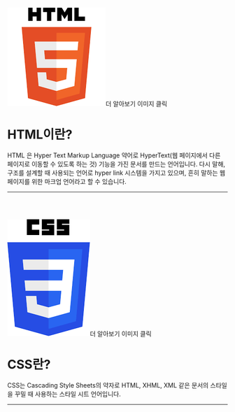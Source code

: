 
[![이미지](HTMLL.png)](https://webclub.tistory.com/608, "클릭하면 다른 창으로 이동합니다.")더 알아보기 이미지 클릭
# HTML이란?
HTML 은 Hyper Text Markup Language 약어로 HyperText(웹 페이지에서 다른 페이지로 이동할 수 있도록 하는 것) 기능을 가진 문서를 만드는 언어입니다. 다시 말해, 구조를 설계할 때 사용되는 언어로 hyper link 시스템을 가지고 있으며, 흔히 말하는 웹 페이지를 위한 마크업 언어라고 할 수 있습니다.
***
<BR><BR>




[![이미지](CSSS.png)](https://m.blog.naver.com/rlarbtjq7913/221708544506, "클릭하면 다른 창으로 이동합니다.")더 알아보기 이미지 클릭
# CSS란?
CSS는 Cascading Style Sheets의 약자로 HTML, XHML, XML 같은 문서의 스타일을 꾸밀 때 사용하는 스타일 시트 언어입니다.
***









